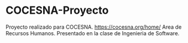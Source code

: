 # COCESNA-Proyecto
Proyecto realizado para COCESNA. https://cocesna.org/home/
Area de Recursos Humanos.
Presentado en la clase de Ingenieria de Software.
